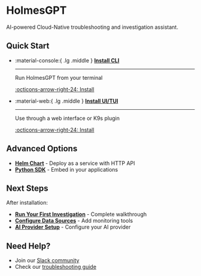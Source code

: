 # HolmesGPT

AI-powered Cloud-Native troubleshooting and investigation assistant.

## Quick Start

<div class="grid cards" markdown>

-   :material-console:{ .lg .middle } **[Install CLI](installation/cli-installation.md)**

    ---

    Run HolmesGPT from your terminal

    [:octicons-arrow-right-24: Install](installation/cli-installation.md)

-   :material-web:{ .lg .middle } **[Install UI/TUI](installation/ui-installation.md)**

    ---

    Use through a web interface or K9s plugin

    [:octicons-arrow-right-24: Install](installation/ui-installation.md)

</div>

## Advanced Options

* **[Helm Chart](installation/kubernetes-installation.md)** - Deploy as a service with HTTP API
* **[Python SDK](installation/python-installation.md)** - Embed in your applications

## Next Steps

After installation:
- **[Run Your First Investigation](installation/first-investigation.md)** - Complete walkthrough
- **[Configure Data Sources](data-sources/)** - Add monitoring tools
- **[AI Provider Setup](ai-providers/)** - Configure your AI provider

## Need Help?

- Join our [Slack community](https://robustacommunity.slack.com)
- Check our [troubleshooting guide](reference/troubleshooting.md)
